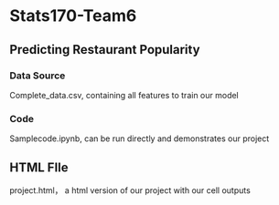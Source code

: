 # Stats170-Team6
## Predicting Restaurant Popularity

### Data Source
Complete_data.csv, containing all features to train our model

### Code
Samplecode.ipynb, can be run directly and demonstrates our project

## HTML FIle
project.html， a html version of our project with our cell outputs
